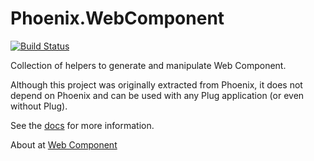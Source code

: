 # Phoenix.WebComponent

[![Build Status](https://github.com/gsmlg-dev/phoenix_webcomponent/workflows/Tests/badge.svg)](https://github.com/gsmlg-dev/phoenix_webcomponent/actions?query=workflow%3ATests)

Collection of helpers to generate and manipulate Web Component.

Although this project was originally extracted from Phoenix,
it does not depend on Phoenix and can be used with any Plug
application (or even without Plug).

See the [docs](https://hexdocs.pm/phoenix_webcomponent/) for more information.

About at [Web Component](https://developer.mozilla.org/en-US/docs/Web/Web_Components)

